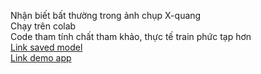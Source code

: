 Nhận biết bất thường trong ảnh chụp X-quang  
Chạy trên colab  
Code tham tính chất tham khảo, thực tế train phức tạp hơn  
[Link saved model](https://drive.google.com/drive/folders/13pw9peW3o6-VSxx-dGrBjxoUt3AicEfQ?usp=sharing)  
[Link demo app](https://youtube.com/shorts/IhJt9b70G3g?feature=share)
